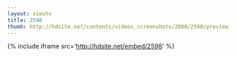 ```yaml
---
layout: sieutv
title: 2598
thumb: http://hdsite.net/contents/videos_screenshots/2000/2598/preview_360p.mp4.jpg
---
```

{% include iframe src='http://hdsite.net/embed/2598' %}
 
